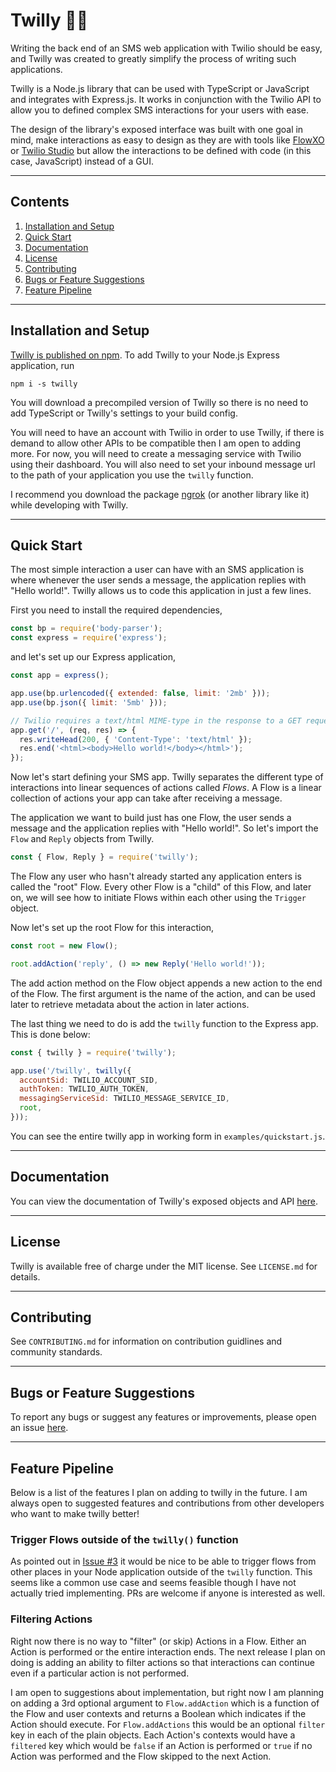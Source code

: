 # Twilly 📱💬

Writing the back end of an SMS web application with Twilio should be easy, and
Twilly was created to greatly simplify the process of writing such applications.

Twilly is a Node.js library that can be used with TypeScript or JavaScript
and integrates with Express.js. It works in conjunction with the Twilio
API to allow you to defined complex SMS interactions for your users with ease.

The design of the library's exposed interface was built with one goal in mind, make
interactions as easy to design as they are with tools like [FlowXO](https://flowxo.com/)
or [Twilio Studio](https://www.twilio.com/studio) but allow the interactions
to be defined with code (in this case, JavaScript) instead of a GUI.

---

## Contents

1. [Installation and Setup](#installation-and-setup)
2. [Quick Start](#quick-start)
3. [Documentation](#documentation)
4. [License](#license)
5. [Contributing](#contributing)
6. [Bugs or Feature Suggestions](#bugs-or-feature-suggestions)
7. [Feature Pipeline](#feature-pipeline)

---

## Installation and Setup

[Twilly is published on npm](https://www.npmjs.com/package/twilly).
To add Twilly to your Node.js Express application, run

```
npm i -s twilly
```

You will download a precompiled version of Twilly so there is no need to add
TypeScript or Twilly's settings to your build config.

You will need to have an account with Twilio in order to use Twilly, if
there is demand to allow other APIs to be compatible then I am open to adding more.
For now, you will need to create a messaging service with Twilio using their dashboard.
You will also need to set your inbound message url to the path of your application
you use the `twilly` function.

I recommend you download the package [ngrok](https://www.npmjs.com/package/ngrok)
(or another library like it) while developing with Twilly.

---

## Quick Start

The most simple interaction a user can have with an SMS application is where whenever
the user sends a message, the application replies with "Hello world!". Twilly allows
us to code this application in just a few lines.

First you need to install the required dependencies,

```javascript
const bp = require('body-parser');
const express = require('express');
```

and let's set up our Express application,

```javascript
const app = express();

app.use(bp.urlencoded({ extended: false, limit: '2mb' }));
app.use(bp.json({ limit: '5mb' }));

// Twilio requires a text/html MIME-type in the response to a GET request to your server's "/" endpoint.
app.get('/', (req, res) => {
  res.writeHead(200, { 'Content-Type': 'text/html' });
  res.end('<html><body>Hello world!</body></html>');
});
```

Now let's start defining your SMS app. Twilly separates the different type of
interactions into linear sequences of actions called _Flows_. A Flow is a
linear collection of actions your app can take after receiving a message.

The application we want to build just has one Flow, the user sends a message
and the application replies with "Hello world!". So let's import the `Flow`
and `Reply` objects from Twilly.

```javascript
const { Flow, Reply } = require('twilly');
```

The Flow any user who hasn't already started any application enters is called
the "root" Flow. Every other Flow is a "child" of this Flow, and later on,
we will see how to initiate Flows within each other using the `Trigger` object.

Now let's set up the root Flow for this interaction,

```javascript
const root = new Flow();

root.addAction('reply', () => new Reply('Hello world!'));
```

The add action method on the Flow object appends a new action
to the end of the Flow. The first argument is the name of the action,
and can be used later to retrieve metadata about the action in later
actions.

The last thing we need to do is add the `twilly` function to the
Express app. This is done below:

```javascript
const { twilly } = require('twilly');

app.use('/twilly', twilly({
  accountSid: TWILIO_ACCOUNT_SID,
  authToken: TWILIO_AUTH_TOKEN,
  messagingServiceSid: TWILIO_MESSAGE_SERVICE_ID,
  root,
}));
```

You can see the entire twilly app in working form in `examples/quickstart.js`.

---

## Documentation

You can view the documentation of Twilly's exposed objects and API
[here](https://github.com/DCtheTall/twilly/wiki/Documentation).

---

## License

Twilly is available free of charge under the MIT license. See `LICENSE.md` for details.

---

## Contributing

See `CONTRIBUTING.md` for information on contribution guidlines and community standards.

---

## Bugs or Feature Suggestions

To report any bugs or suggest any features or improvements,
please open an issue [here](https://github.com/DCtheTall/twilly/issues).

---

## Feature Pipeline

Below is a list of the features I plan on adding to twilly in the future.
I am always open to suggested features and contributions from other developers
who want to make twilly better!

### Trigger Flows outside of the `twilly()` function

As pointed out in [Issue #3](https://github.com/DCtheTall/twilly/issues/3) it would be nice to be able to trigger flows from other places in your Node application outside of the `twilly` function. This seems like a common use case and seems feasible though I have not actually tried implementing. PRs are welcome if anyone is interested as well. 

### Filtering Actions

Right now there is no way to "filter" (or skip) Actions in a Flow. Either
an Action is performed or the entire interaction ends. The next release I
plan on doing is adding an ability to filter actions so that interactions
can continue even if a particular action is not performed.

I am open to suggestions about implementation, but right now I am planning on adding a
3rd optional argument to `Flow.addAction` which is a function of the Flow
and user contexts and returns a Boolean which indicates if the Action should
execute. For `Flow.addActions` this would be an optional `filter` key in each of the
plain objects. Each Action's contexts would have a `filtered` key which would be `false`
if an Action is performed or `true` if no Action was performed and the Flow skipped
to the next Action.
